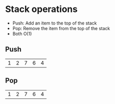 # Stack operations

* Push: Add an item to the top of the stack
* Pop: Remove the item from the top of the stack
* Both O(1)

<div class="fragment">

## Push

<table style="width: auto;">
    <tr>
        <td>1</td>
        <td>2</td>
        <td>7</td>
        <td>6</td>
        <td class="fragment fragment-dn background-green" data-index="2">4</td>
    </tr>
</table>
</div>
<div class="fragment" data-index="3">

## Pop

<table style="width: auto;">
    <tr>
        <td>1</td>
        <td>2</td>
        <td>7</td>
        <td>6</td>
        <td class="fragment fragment-dn background-red" data-index="4" data-style="out">4</td>
    </tr>
</table>

</div>

